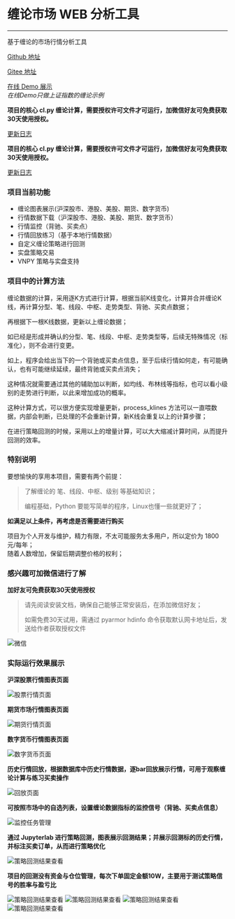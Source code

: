 # 缠论市场 WEB 分析工具

---

基于缠论的市场行情分析工具


[Github 地址](https://github.com/yijixiuxin/chanlun-pro)

[Gitee 地址](https://gitee.com/wang-student/chanlun-pro)

[在线 Demo 展示](http://www.chanlun-trader.com/)  
_在线Demo只做上证指数的缠论示例_

**项目的核心 cl.py 缠论计算，需要授权许可文件才可运行，加微信好友可免费获取30天使用授权。**

[更新日志](UPDATE.md)

**项目的核心 cl.py 缠论计算，需要授权许可文件才可运行，加微信好友可免费获取30天使用授权。**

[更新日志](UPDATE.md)

### 项目当前功能

* 缠论图表展示(沪深股市、港股、美股、期货、数字货币)
* 行情数据下载（沪深股市、港股、美股、期货、数字货币）
* 行情监控（背驰、买卖点）
* 行情回放练习（基于本地行情数据）
* 自定义缠论策略进行回测
* 实盘策略交易
* VNPY 策略与实盘支持

### 项目中的计算方法

缠论数据的计算，采用逐K方式进行计算，根据当前K线变化，计算并合并缠论K线，再计算分型、笔、线段、中枢、走势类型、背驰、买卖点数据；

再根据下一根K线数据，更新以上缠论数据；

如已经是形成并确认的分型、笔、线段、中枢、走势类型等，后续无特殊情况（标准化），则不会进行变更。

如上，程序会给出当下的一个背驰或买卖点信息，至于后续行情如何走，有可能确认，也有可能继续延续，最终背驰或买卖点消失；

这种情况就需要通过其他的辅助加以判断，如均线、布林线等指标，也可以看小级别的走势进行判断，以此来增加成功的概率。

这种计算方式，可以很方便实现增量更新，process_klines 方法可以一直喂数据，内部会判断，已处理的不会重新计算，新K线会重复以上的计算步骤；

在进行策略回测的时候，采用以上的增量计算，可以大大缩减计算时间，从而提升回测的效率。

### 特别说明

要想愉快的享用本项目，需要有两个前提：

> 了解缠论的 笔、线段、中枢、级别 等基础知识；
>
> 编程基础，Python 要能写简单的程序，Linux也懂一些就更好了；

**如满足以上条件，再考虑是否需要进行购买**

项目为个人开发与维护，精力有限，不太可能服务太多用户，所以定价为 1800 元/每年；   
随着人数增加，保留后期调整价格的权利；

### 感兴趣可加微信进行了解

**加好友可免费获取30天使用授权**

> 请先阅读安装文档，确保自己能够正常安装后，在添加微信好友；
>
> 如需免费30天试用，需通过 pyarmor hdinfo 命令获取默认网卡地址后，发送给作者获取授权文件

![微信](docs/img/wx.jpg)

### 实际运行效果展示

**沪深股票行情图表页面**

![股票行情页面](docs/img/stock.png)

**期货市场行情图表页面**

![期货行情页面](docs/img/futures.png)

**数字货币行情图表页面**

![数字货币页面](docs/img/currency.png)

**历史行情回放，根据数据库中历史行情数据，逐bar回放展示行情，可用于观察缠论计算与练习买卖操作**

![回放页面](docs/img/back.png)

**可按照市场中的自选列表，设置缠论数据指标的监控信号（背驰、买卖点信息）**

![监控任务管理](docs/img/check.png)

**通过 Jupyterlab 进行策略回测，图表展示回测结果；并展示回测标的历史行情，并标注买卖订单，从而进行策略优化**

![策略回测结果查看](docs/img/back_test_1.png)

**项目的回测没有资金与仓位管理，每次下单固定金额10W，主要用于测试策略信号的胜率与盈亏比**

![策略回测结果查看](docs/img/back_test_2.png)
![策略回测结果查看](docs/img/back_test_3.png)
![策略回测结果查看](docs/img/back_test_4.png)
![策略回测结果查看](docs/img/back_test_5.png)

